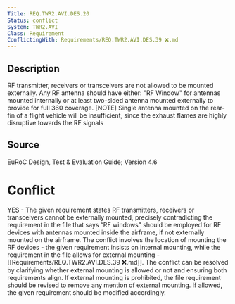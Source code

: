 ```yaml
---
Title: REQ.TWR2.AVI.DES.20
Status: conflict
System: TWR2.AVI
Class: Requirement
ConflictingWith: Requirements/REQ.TWR2.AVI.DES.39 ❌.md
---
```


## Description

RF transmitter, receivers or transceivers are not allowed to be mounted externally. Any RF antenna should have either: "RF Window" for antennas mounted internally or at least two-sided antenna mounted externally to provide for full 360 coverage. [NOTE] Single antenna mounted on the rear-fin of a flight vehicle will be insufficient, since the exhaust flames are highly disruptive towards the RF signals

## Source

EuRoC Design, Test & Evaluation Guide; Version 4.6

# Conflict

YES - The given requirement states RF transmitters, receivers or transceivers cannot be externally mounted, precisely contradicting the requirement in the file that says “RF windows" should be employed for RF devices with antennas mounted inside the airframe, if not externally mounted on the airframe. The conflict involves the location of mounting the RF devices - the given requirement insists on internal mounting, while the requirement in the file allows for external mounting - [[Requirements/REQ.TWR2.AVI.DES.39 ❌.md]]. The conflict can be resolved by clarifying whether external mounting is allowed or not and ensuring both requirements align. If external mounting is prohibited, the file requirement should be revised to remove any mention of external mounting. If allowed, the given requirement should be modified accordingly.
